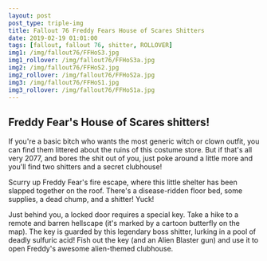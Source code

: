 ```yaml
---
layout: post
post_type: triple-img
title: Fallout 76 Freddy Fears House of Scares Shitters
date: 2019-02-19 01:01:00
tags: [fallout, fallout 76, shitter, ROLLOVER]
img1: /img/fallout76/FFHoS3.jpg
img1_rollover: /img/fallout76/FFHoS3a.jpg
img2: /img/fallout76/FFHoS2.jpg
img2_rollover: /img/fallout76/FFHoS2a.jpg
img3: /img/fallout76/FFHoS1.jpg
img3_rollover: /img/fallout76/FFHoS1a.jpg
---
```

## Freddy Fear's House of Scares shitters!

If you're a basic bitch who wants the most generic witch or clown outfit, you can find them littered about the ruins of this costume store. But if that's all very 2077, and bores the shit out of you, just poke around a little more and you'll find two shitters and a secret clubhouse!

Scurry up Freddy Fear's fire escape, where this little shelter has been slapped together on the roof. There's a disease-ridden floor bed, some supplies, a dead chump, and a shitter! Yuck!

Just behind you, a locked door requires a special key. Take a hike to a remote and barren hellscape (it's marked by a cartoon butterfly on the map). The key is guarded by this legendary boss shitter, lurking in a pool of deadly sulfuric acid! Fish out the key (and an Alien Blaster gun) and use it to open Freddy's awesome alien-themed clubhouse.
